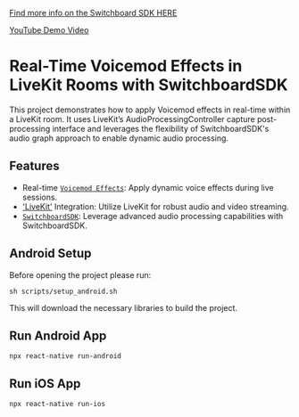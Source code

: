 <a href="https://docs.switchboard.audio/" target="_blank">Find more info on the Switchboard SDK HERE</a>

<a href="https://youtu.be/HNWxEQmuF1k" target="_blank">YouTube Demo Video</a> 

# Real-Time Voicemod Effects in LiveKit Rooms with SwitchboardSDK

This project demonstrates how to apply Voicemod effects in real-time within a LiveKit room. It uses LiveKit’s AudioProcessingController capture post-processing interface and leverages the flexibility of SwitchboardSDK's audio graph approach to enable dynamic audio processing.

## Features
 - Real-time [`Voicemod Effects`](https://docs.switchboard.audio/docs/extensions/voicemod/): Apply dynamic voice effects during live sessions.
 - ['LiveKit'](https://livekit.io/) Integration: Utilize LiveKit for robust audio and video streaming.
 - [`SwitchboardSDK`](https://docs.switchboard.audio/): Leverage advanced audio processing capabilities with SwitchboardSDK.



## Android Setup

Before opening the project please run:

```
sh scripts/setup_android.sh
```

This will download the necessary libraries to build the project.

## Run Android App
```
npx react-native run-android
```

## Run iOS App
```
npx react-native run-ios
```
